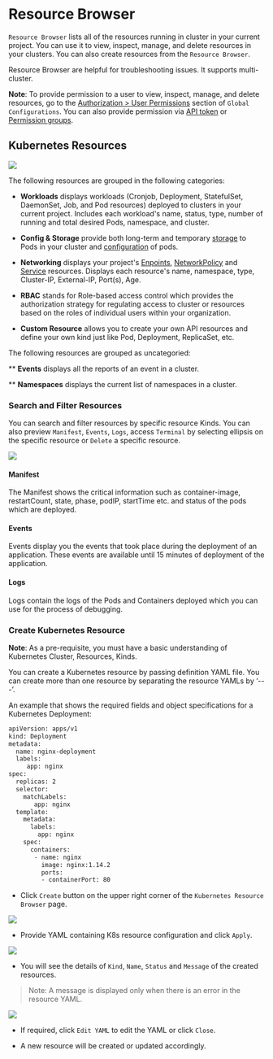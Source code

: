 # Resource Browser

`Resource Browser` lists all of the resources running in cluster in your current project. You can use it to view, inspect, manage, and delete resources in your clusters. You can also create resources from the `Resource Browser`.

Resource Browser are helpful for troubleshooting issues. It supports multi-cluster.

**Note**: To provide permission to a user to view, inspect, manage, and delete resources, go to the [Authorization > User Permissions](https://docs.devtron.ai/global-configurations/authorization/user-access) section of `Global Configurations`. You can also provide permission via [API token](https://docs.devtron.ai/global-configurations/authorization/api-tokens) or [Permission groups](https://docs.devtron.ai/global-configurations/authorization/permission-groups).

## Kubernetes Resources 

![](https://devtron-public-asset.s3.us-east-2.amazonaws.com/images/kubernetes-resource-browser/kubernetes-resource-browser-latest.jpg)

The following resources are grouped in the following categories:

* **Workloads** displays workloads (Cronjob, Deployment, StatefulSet, DaemonSet, Job, and Pod resources) deployed to clusters in your current project. Includes each workload's name, status, type, number of running and total desired Pods, namespace, and cluster.

* **Config & Storage** provide both long-term and temporary [storage](https://kubernetes.io/docs/concepts/storage/) to Pods in your cluster and [configuration](https://kubernetes.io/docs/concepts/configuration/) of pods.

* **Networking** displays your project's [Enpoints](https://kubernetes.io/docs/concepts/services-networking/endpoint-slices/), [NetworkPolicy](https://kubernetes.io/docs/concepts/services-networking/network-policies/) and [Service](https://kubernetes.io/docs/concepts/services-networking/service/) resources. Displays each resource's name, namespace, type, Cluster-IP, External-IP, Port(s), Age.

* **RBAC** stands for Role-based access control which provides the authorization strategy for regulating access to cluster or resources based on the roles of individual users within your organization.

* **Custom Resource** allows you to create your own API resources and define your own kind just like Pod, Deployment, ReplicaSet, etc. 


The following resources are grouped as uncategoried:

** **Events** displays all the reports of an event in a cluster.

** **Namespaces** displays the current list of namespaces in a cluster.

### Search and Filter Resources

You can search and filter resources by specific resource Kinds. You can also preview `Manifest`, `Events`, `Logs`, access `Terminal` by selecting ellipsis on the specific resource or `Delete` a specific resource.

![](https://devtron-public-asset.s3.us-east-2.amazonaws.com/images/kubernetes-resource-browser/select-resource.jpg)

#### Manifest

The Manifest shows the critical information such as container-image, restartCount, state, phase, podIP, startTime etc. and status of the pods which are deployed.

#### Events

Events display you the events that took place during the deployment of an application. These events are available until 15 minutes of deployment of the application.

#### Logs

Logs contain the logs of the Pods and Containers deployed which you can use for the process of debugging.


### Create Kubernetes Resource

**Note**: As a pre-requisite, you must have a basic understanding of Kubernetes Cluster, Resources, Kinds.

You can create a Kubernetes resource by passing definition YAML file. You can create more than one resource by separating the resource YAMLs by ‘---’.

An example that shows the required fields and object specifications for a Kubernetes Deployment:

```bash
apiVersion: apps/v1
kind: Deployment
metadata:
  name: nginx-deployment
  labels:
     app: nginx
spec:
  replicas: 2
  selector:
    matchLabels:
       app: nginx
  template:
    metadata:
      labels:
        app: nginx
    spec:
      containers:
       - name: nginx
         image: nginx:1.14.2
         ports:
         - containerPort: 80
```

* Click `Create` button on the upper right corner of the `Kubernetes Resource Browser` page.

![](https://devtron-public-asset.s3.us-east-2.amazonaws.com/images/kubernetes-resource-browser/create-resource.jpg)

* Provide YAML containing K8s resource configuration and click `Apply`.

![](https://devtron-public-asset.s3.us-east-2.amazonaws.com/images/kubernetes-resource-browser/create-kubernetes-resource-latest.jpg)

* You will see the details of `Kind`, `Name`, `Status` and `Message` of the created resources.

>Note: A message is displayed only when there is an error in the resource YAML.

![](https://devtron-public-asset.s3.us-east-2.amazonaws.com/images/kubernetes-resource-browser/edit-yaml.jpg)


* If required, click `Edit YAML` to edit the YAML or click `Close`.

* A new resource will be created or updated accordingly.





